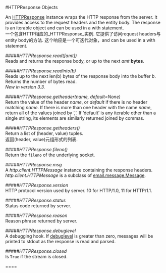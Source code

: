 #HTTPResponse Objects

An [HTTPResponse](https://docs.python.org/3/library/http.client.html#http.client.HTTPResponse) instance wraps the HTTP response from the server. It provides access to the request headers and the entity body. The response is an iterable object and can be used in a with statement.  
一个包含HTTP相应的_HTTPResponse_实例. 它提供了访问request headers与entity body的方法. 这个响应是一个可迭代对象，and can be used in a with statement.  

#####_HTTPResponse.read([amt])_  
Reads and returns the response body, or up to the next _amt_ **bytes**.  

#####_HTTPResponse.readinto(b)_  
Reads up to the next len(b) bytes of the response body into the buffer _b_. Returns the number of bytes read.  
_New in version 3.3._

#####_HTTPResponse.getheader(name, default=None)_  
Return the value of the header _name_, or _default_ if there is no header matching _name_. If there is more than one header with the name _name_, return all of the values joined by ‘,‘. If ‘default’ is any iterable other than a single string, its elements are similarly returned joined by commas.  

#####_HTTPResponse.getheaders()_  
Return a list of (header, value) tuples.  
返回(header, value)元组形式的列表.  

#####_HTTPResponse.fileno()_  
Return the `fileno` of the underlying socket.  

#####_HTTPResponse.msg_  
A _http.client.HTTPMessage_ instance containing the response headers. _http.client.HTTPMessage_ is a subclass of [email.message.Message](https://docs.python.org/3/library/email.message.html#email.message.Message).  

#####_HTTPResponse.version_  
HTTP protocol version used by server. 10 for HTTP/1.0, 11 for HTTP/1.1.  

#####_HTTPResponse.status_  
Status code returned by server.  

#####_HTTPResponse.reason_  
Reason phrase returned by server.  

#####_HTTPResponse.debuglevel_  
A debugging hook. If [debuglevel](https://docs.python.org/3/library/http.client.html#http.client.HTTPResponse.debuglevel) is greater than zero, messages will be printed to stdout as the response is read and parsed.  

#####_HTTPResponse.closed_  
Is `True` if the stream is closed.  

====
